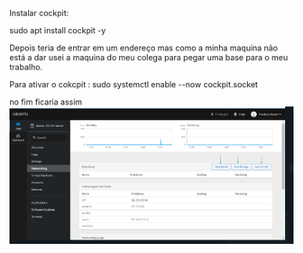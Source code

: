 Instalar cockpit:

sudo apt install cockpit -y 

Depois teria de entrar em um endereço mas como a minha maquina não está a dar usei a maquina do meu colega para pegar uma base para o meu trabalho.

Para ativar o cokcpit : sudo systemctl enable --now cockpit.socket

no fim ficaria assim ![](cockpit.png)